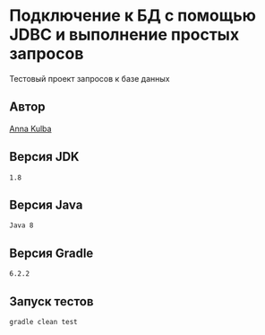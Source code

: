 # Подключение к БД с помощью JDBC и выполнение простых запросов

Тестовый проект запросов к базе данных

## Автор

[Anna Kulba](https://github.com/HannaKulba)

## Версия JDK
```
1.8
```

## Версия Java
```
Java 8
```

## Версия Gradle
```
6.2.2
```

## Запуск тестов
```
gradle clean test
```





